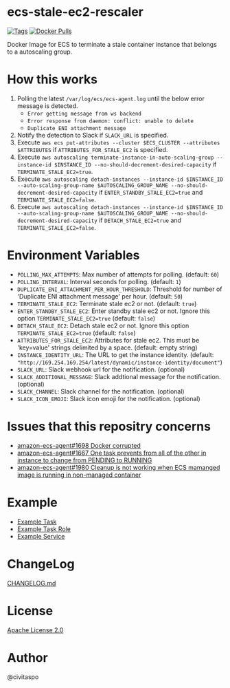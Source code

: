 # ecs-stale-ec2-rescaler

[![Tags](https://img.shields.io/github/tag/civitaspo/ecs-stale-ec2-rescaler.svg?style=flat-square)](https://github.com/civitaspo/ecs-stale-ec2-rescaler/tags)
[![Docker Pulls](https://img.shields.io/docker/pulls/civitaspo/ecs-stale-ec2-rescaler.svg?style=flat-square)](https://hub.docker.com/r/civitaspo/ecs-stale-ec2-rescaler)

Docker Image for ECS to terminate a stale container instance that belongs to a autoscaling group.

# How this works

1. Polling the latest `/var/log/ecs/ecs-agent.log` until the below error message is detected.
    - `Error getting message from ws backend`
    - `Error response from daemon: conflict: unable to delete`
    - `Duplicate ENI attachment message`
1. Notify the detection to Slack if `SLACK_URL` is specified.
1. Execute `aws ecs put-attributes --cluster $ECS_CLUSTER --attributes $ATTRIBUTES` if `ATTRIBUTES_FOR_STALE_EC2` is specified.
1. Execute `aws autoscaling terminate-instance-in-auto-scaling-group --instance-id $INSTANCE_ID --no-should-decrement-desired-capacity` if `TERMINATE_STALE_EC2=true`.
1. Execute `aws autoscaling detach-instances --instance-id $INSTANCE_ID --auto-scaling-group-name $AUTOSCALING_GROUP_NAME --no-should-decrement-desired-capacity` if `ENTER_STANDBY_STALE_EC2=true` and `TERMINATE_STALE_EC2=false`.
1. Execute `aws autoscaling detach-instances --instance-id $INSTANCE_ID --auto-scaling-group-name $AUTOSCALING_GROUP_NAME --no-should-decrement-desired-capacity` if `DETACH_STALE_EC2=true` and `TERMINATE_STALE_EC2=false`. 

# Environment Variables

- `POLLING_MAX_ATTEMPTS`: Max number of attempts for polling. (default: `60`)
- `POLLING_INTERVAL`: Interval seconds for polling. (default: `1`)
- `DUPLICATE_ENI_ATTACHMENT_PER_HOUR_THRESHOLD`: Threshold for number of 'Duplicate ENI attachment message' per hour. (default: `50`)
- `TERMINATE_STALE_EC2`: Terminate stale ec2 or not. (default: `true`)
- `ENTER_STANDBY_STALE_EC2`: Enter standby stale ec2 or not. Ignore this option `TERMINATE_STALE_EC2=true` (default: `false`)
- `DETACH_STALE_EC2`: Detach stale ec2 or not. Ignore this option `TERMINATE_STALE_EC2=true` (default: `false`) 
- `ATTRIBUTES_FOR_STALE_EC2`: Attributes for stale ec2. This must be 'key=value' strings delimited by a space. (default: empty string)
- `INSTANCE_IDENTITY_URL`: The URL to get the instance identity. (default: `"http://169.254.169.254/latest/dynamic/instance-identity/document"`)
- `SLACK_URL`: Slack webhook url for the notification. (optional)
- `SLACK_ADDITIONAL_MESSAGE`: Slack addtional message for the notification. (optional)
- `SLACK_CHANNEL`: Slack channel for the notification. (optional)
- `SLACK_ICON_EMOJI`: Slack icon emoji for the notification. (optional)

# Issues that this repositry concerns

- [amazon-ecs-agent#1698 Docker corrupted](https://github.com/aws/amazon-ecs-agent/issues/1698)
- [amazon-ecs-agent#1667 One task prevents from all of the other in instance to change from PENDING to RUNNING](https://github.com/aws/amazon-ecs-agent/issues/1667)
- [amazon-ecs-agent#1980 Cleanup is not working when ECS mamanged image is running in non-managed container](https://github.com/aws/amazon-ecs-agent/issues/1980)

# Example

- [Example Task](./example/ecs-task-cli-input.json)
- [Example Task Role](./example/ecs-task-role.json)
- [Example Service](./example/ecs-service-cli-input.json)

# ChangeLog

[CHANGELOG.md](./CHANGELOG.md)

# License

[Apache License 2.0](./LICENSE.txt)

# Author

@civitaspo

